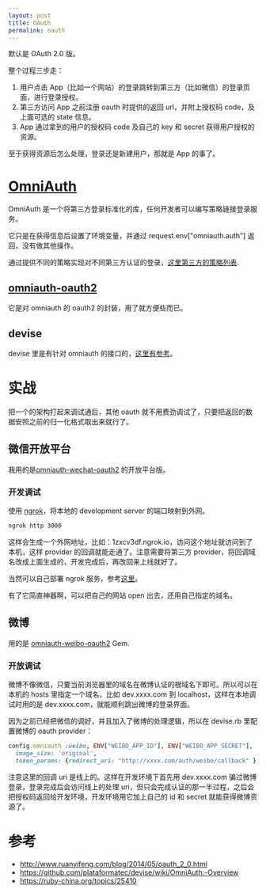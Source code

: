 ```yaml
---
layout: post
title: OAuth
permalink: oauth
---
```


默认是 OAuth 2.0 版。

整个过程三步走：

1. 用户点击 App（比如一个网站）的登录跳转到第三方（比如微信）的登录页面，进行登录授权。
2. 第三方访问 App 之前注册 oauth 时提供的返回 url，并附上授权码 code，及上面可选的 state 信息。
3. App 通过拿到的用户的授权码 code 及自己的 key 和 secret 获得用户授权的资源。

至于获得资源后怎么处理，登录还是新建用户，那就是 App 的事了。


# [OmniAuth](https://github.com/omniauth/omniauth)
OmniAuth 是一个将第三方登录标准化的库，任何开发者可以编写策略链接登录服务。

它只是在获得信息后设置了环境变量，并通过 request.env["omniauth.auth"] 返回，没有做其他操作。

通过提供不同的策略实现对不同第三方认证的登录，[这里第三方的策略列表](https://github.com/omniauth/omniauth/wiki/List-of-Strategies).

## [omniauth-oauth2](https://github.com/intridea/omniauth-oauth2)
它是对 omniauth 的 oauth2 的封装，用了就方便些而已。

## devise
devise 里是有针对 omniauth 的接口的，[这里有参考](https://github.com/plataformatec/devise/wiki/OmniAuth:-Overview)。

# 实战

把一个的架构打起来调试通后，其他 oauth 就不用费劲调试了，只要把返回的数据安照之前的归一化格式取出来就行了。

## 微信开放平台

我用的是[omniauth-wechat-oauth2](https://github.com/yangsr/omniauth-wechat-oauth2) 的开放平台版。

### 开发调试
使用 [ngrok](https://ngrok.com/)，将本地的 development server 的端口映射到外网。

```bash
ngrok http 3000
```

这样会生成一个外网地址，比如：1zxcv3df.ngrok.io，访问这个地址就访问到了本机，这样 provider 的回调就能走通了。注意需要将第三方 provider，将回调域名改成上面生成的，开发完成后，再改回来上线就好了。

当然可以自己部署 ngrok 服务，参考[这里](https://aotu.io/notes/2016/02/19/ngrok/)。

有了它简直神器啊，可以把自己的网站 open 出去，还用自己指定的域名。

## 微博

用的是 [omniauth-weibo-oauth2](https://github.com/beenhero/omniauth-weibo-oauth2) Gem.

### 开放调试
微博不像微信，只要当前浏览器里的域名在微博认证的根域名下即可。所以可以在本机的 hosts 里指定一个域名，比如 dev.xxxx.com 到 localhost，这样在本地调试时用的是 dev.xxxx.com，就能顺利跳出微博的登录界面。

因为之前已经把微信的调好，并且加入了微博的处理逻辑，所以在 devise.rb 里配置微博的 oauth provider：

```ruby
config.omniauth :weibo, ENV["WEIBO_APP_ID"], ENV["WEIBO_APP_SECRET"],
  image_size: 'original',
  token_params: {redirect_uri: "http://xxxx.com/auth/weibo/callback" }
```

注意这里的回调 uri 是线上的。这样在开发环境下首先用 dev.xxxx.com 骗过微博登录，登录完成后会访问线上的处理 uri，但只会完成认证的那一半过程，之后会把授权码返回给开发环境，开发环境用它加上自己的 id 和 secret 就能获得微博资源了。

# 参考
- http://www.ruanyifeng.com/blog/2014/05/oauth_2_0.html
- https://github.com/plataformatec/devise/wiki/OmniAuth:-Overview
- https://ruby-china.org/topics/25410
